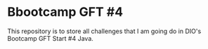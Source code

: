 # Bbootcamp GFT #4
This repository is to store all challenges that I am going do in DIO's Bootcamp GFT Start #4 Java.
